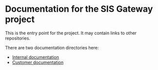# Documentation for the SIS Gateway project

This is the entry point for the project. It may contain links to other repositories.

There are two documentation directories here:
- [Internal documentation](internal/toc.md)
- [Customer documentation](customer/toc.md)

